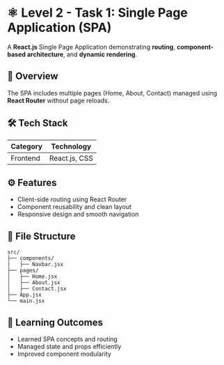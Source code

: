 # ⚛️ Level 2 - Task 1: Single Page Application (SPA)

A **React.js** Single Page Application demonstrating **routing**, **component-based architecture**, and **dynamic rendering**.

## 🚀 Overview
The SPA includes multiple pages (Home, About, Contact) managed using **React Router** without page reloads.

## 🛠️ Tech Stack
| Category | Technology |
|-----------|-------------|
| Frontend | React.js, CSS |

## ⚙️ Features
- Client-side routing using React Router
- Component reusability and clean layout
- Responsive design and smooth navigation

## 📂 File Structure
```
src/
├── components/
|   ├── Navbar.jsx
├── pages/
│   ├── Home.jsx
│   ├── About.jsx
│   ├── Contact.jsx
├── App.jsx
└── main.jsx
```

## 🧠 Learning Outcomes
- Learned SPA concepts and routing
- Managed state and props efficiently
- Improved component modularity
